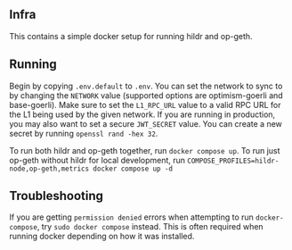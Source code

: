 ## Infra

This contains a simple docker setup for running hildr and op-geth.

## Running

Begin by copying `.env.default` to `.env`. You can set the network to sync to by changing the `NETWORK` value (supported options are optimism-goerli and base-goerli). Make sure to set the `L1_RPC_URL` value to a valid RPC URL for the L1 being used by the given network. If you are running in production, you may also want to set a secure `JWT_SECRET` value. You can create a new secret by running `openssl rand -hex 32`.

To run both hildr and op-geth together, run `docker compose up`. To run just op-geth without hildr for local development, run `COMPOSE_PROFILES=hildr-node,op-geth,metrics docker compose up -d`

## Troubleshooting
If you are getting `permission denied` errors when attempting to run `docker-compose`, try `sudo docker compose` instead. This is often required when running docker depending on how it was installed.
